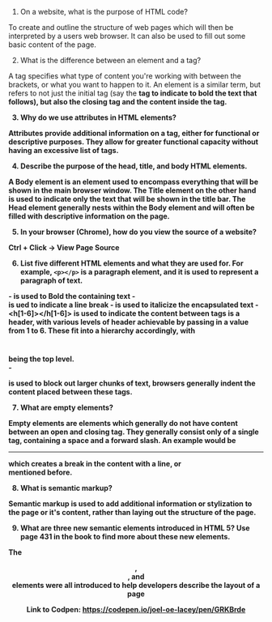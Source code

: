1.  On a website, what is the purpose of HTML code?

To create and outline the structure of web pages which will then be interpreted by a users web browser. It can also be used to fill out some basic content of the page.

2.  What is the difference between an element and a tag?

A tag specifies what type of content you're working with between the brackets, or what you want to happen to it. An element is a similar term, but refers to not just the initial tag (say the <b> tag to indicate to bold the text that follows), but also the closing tag and the content inside the tag.

3.  Why do we use attributes in HTML elements?

Attributes provide additional information on a tag, either for functional or descriptive purposes. They allow for greater functional capacity without having an excessive list of tags.

4.  Describe the purpose of the head, title, and body HTML elements.

A Body element is an element used to encompass everything that will be shown in the main browser window. The Title element on the other hand is used to indicate only the text that will be shown in the title bar. The Head element generally nests within the Body element and will often be filled with descriptive information on the page.

5.  In your browser (Chrome), how do you view the source of a website?

Ctrl + Click -> View Page Source

6.  List five different HTML elements and what they are used for. For example, `<p></p>` is a paragraph element, and it is used to represent a paragraph of text.

-<b></b> is used to Bold the containing text
-<br /> is ued to indicate a line break
-<i></i> is used to italicize the encapsulated text
-<h[1-6]></h[1-6]> is used to indicate the content between tags is a header, with various levels of header achievable by passing in a value from 1 to 6. These fit into a hierarchy accordingly, with <h1></h1> being the top level.  
-<blockquote></blockquote> is used to block out larger chunks of text, browsers generally indent the content placed between these tags.

7.  What are empty elements?

Empty elements are elements which generally do not have content between an open and closing tag. They generally consist only of a single tag, containing a space and a forward slash. An example would be <hr /> which creates a break in the content with a line, or <br /> mentioned before.

8.  What is semantic markup?

Semantic markup is used to add additional information or stylization to the page or it's content, rather than laying out the structure of the page.

9.  What are three new semantic elements introduced in HTML 5? Use page 431 in the book to find more about these new elements.

The <header>, <nav>, and <article> elements were all introduced to help developers describe the layout of a page

Link to Codpen: https://codepen.io/joel-oe-lacey/pen/GRKBrde
